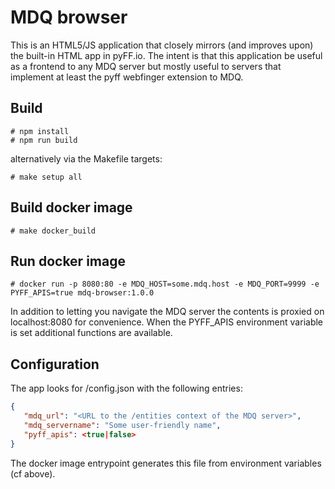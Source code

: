 MDQ browser
===

This is an HTML5/JS application that closely mirrors (and improves upon) the built-in HTML app
in pyFF.io. The intent is that this application be useful as a frontend to any MDQ server but
mostly useful to servers that implement at least the pyff webfinger extension to MDQ.

Build
---

```
# npm install
# npm run build
```

alternatively via the Makefile targets:

```
# make setup all
```

Build docker image
---

```
# make docker_build
```

Run docker image
---

```
# docker run -p 8080:80 -e MDQ_HOST=some.mdq.host -e MDQ_PORT=9999 -e PYFF_APIS=true mdq-browser:1.0.0
```

In addition to letting you navigate the MDQ server the contents is proxied on localhost:8080 for convenience. When the PYFF_APIS environment variable is set additional functions are available.

Configuration
---

The app looks for /config.json with the following entries:
```json
{
   "mdq_url": "<URL to the /entities context of the MDQ server>",
   "mdq_servername": "Some user-friendly name",
   "pyff_apis": <true|false> 
}
```

The docker image entrypoint generates this file from environment variables (cf above).
